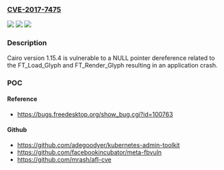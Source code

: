 ### [CVE-2017-7475](https://cve.mitre.org/cgi-bin/cvename.cgi?name=CVE-2017-7475)
![](https://img.shields.io/static/v1?label=Product&message=Cairo&color=blue)
![](https://img.shields.io/static/v1?label=Version&message=1.15.4%20&color=brightgreen)
![](https://img.shields.io/static/v1?label=Vulnerability&message=NULL%20pointer%20dereference&color=brightgreen)

### Description

Cairo version 1.15.4 is vulnerable to a NULL pointer dereference related to the FT_Load_Glyph and FT_Render_Glyph resulting in an application crash.

### POC

#### Reference
- https://bugs.freedesktop.org/show_bug.cgi?id=100763

#### Github
- https://github.com/adegoodyer/kubernetes-admin-toolkit
- https://github.com/facebookincubator/meta-fbvuln
- https://github.com/mrash/afl-cve

